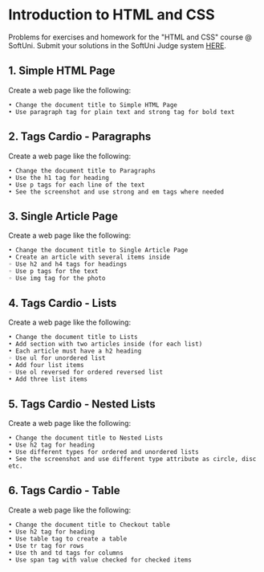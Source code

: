 # Introduction to HTML and CSS

Problems for exercises and homework for the "HTML and CSS" course @ SoftUni. Submit your solutions in the SoftUni Judge system [HERE](https://judge.softuni.bg/Contests/1136/Introduction-to-HTML-and-CSS).

## 1. Simple HTML Page

Create a web page like the following:

    • Change the document title to Simple HTML Page
    • Use paragraph tag for plain text and strong tag for bold text

## 2. Tags Cardio - Paragraphs

Create a web page like the following:

    • Change the document title to Paragraphs
    • Use the h1 tag for heading
    • Use p tags for each line of the text
    • See the screenshot and use strong and em tags where needed

## 3. Single Article Page

Create a web page like the following:

    • Change the document title to Single Article Page
    • Create an article with several items inside
    ◦ Use h2 and h4 tags for headings
    ◦ Use p tags for the text
    ◦ Use img tag for the photo

## 4. Tags Cardio - Lists

Create a web page like the following:

    • Change the document title to Lists
    • Add section with two articles inside (for each list)
    • Each article must have a h2 heading
    ◦ Use ul for unordered list
    • Add four list items
    ◦ Use ol reversed for ordered reversed list
    • Add three list items

## 5. Tags Cardio - Nested Lists

Create a web page like the following:

    • Change the document title to Nested Lists
    • Use h2 tag for heading
    • Use different types for ordered and unordered lists
    • See the screenshot and use different type attribute as circle, disc etc.

## 6. Tags Cardio - Table

Create a web page like the following:

    • Change the document title to Checkout tablе
    • Use h2 tag for heading
    • Use table tag to create a table
    • Use tr tag for rows
    • Use th and td tags for columns
    • Use span tag with value checked for checked items

